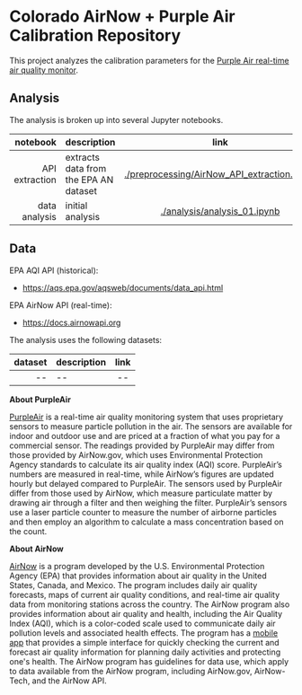 # Colorado AirNow + Purple Air Calibration Repository

This project analyzes the calibration parameters for the [Purple Air real-time air quality monitor](https://www2.purpleair.com/).

## Analysis

The analysis is broken up into several Jupyter notebooks.

| notebook | description | link |
|---------:|:------------|:----:|
| API extraction | extracts data from the EPA AN dataset | [./preprocessing/AirNow_API_extraction.ipynb](./preprocessing/AirNow_API_extraction.ipynb) |
| data analysis| initial analysis | [./analysis/analysis_01.ipynb](./preprocessing/AirNow_API_extraction.ipynb) |

## Data

EPA AQI API (historical):
* https://aqs.epa.gov/aqsweb/documents/data_api.html

EPA AirNow API (real-time):
* https://docs.airnowapi.org


The analysis uses the following datasets:

| dataset | description | link |
|---------:|:------------|:----:|
| -- | -- | -- |


**About PurpleAir**

[PurpleAir](https://www2.purpleair.com) is a real-time air quality monitoring system that uses proprietary sensors to measure particle pollution in the air. The sensors are available for indoor and outdoor use and are priced at a fraction of what you pay for a commercial sensor. The readings provided by PurpleAir may differ from those provided by AirNow.gov, which uses Environmental Protection Agency standards to calculate its air quality index (AQI) score. PurpleAir’s numbers are measured in real-time, while AirNow’s figures are updated hourly but delayed compared to PurpleAir. The sensors used by PurpleAir differ from those used by AirNow, which measure particulate matter by drawing air through a filter and then weighing the filter. PurpleAir’s sensors use a laser particle counter to measure the number of airborne particles and then employ an algorithm to calculate a mass concentration based on the count. 

**About AirNow**

[AirNow](https://gispub.epa.gov/airnow/) is a program developed by the U.S. Environmental Protection Agency (EPA) that provides information about air quality in the United States, Canada, and Mexico. The program includes daily air quality forecasts, maps of current air quality conditions, and real-time air quality data from monitoring stations across the country. The AirNow program also provides information about air quality and health, including the Air Quality Index (AQI), which is a color-coded scale used to communicate daily air pollution levels and associated health effects. The program has a [mobile app](https://apps.apple.com/us/app/epa-airnow/id467653238) that provides a simple interface for quickly checking the current and forecast air quality information for planning daily activities and protecting one's health. The AirNow program has guidelines for data use, which apply to data available from the AirNow program, including AirNow.gov, AirNow-Tech, and the AirNow API. 
